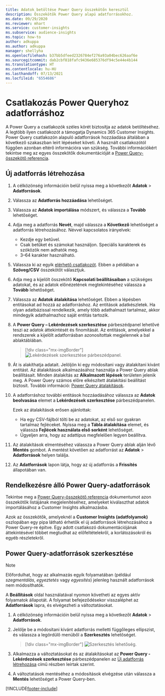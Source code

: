 ```yaml
---
title: Adatok betöltése Power Query összekötőn keresztül
description: Összekötők Power Query alapú adatforrásokhoz.
ms.date: 09/29/2020
ms.reviewer: mhart
ms.service: customer-insights
ms.subservice: audience-insights
ms.topic: how-to
author: adkuppa
ms.author: adkuppa
manager: shellyha
ms.openlocfilehash: b37bb5dfeed2326784ef276a93a04bec626aaf6e
ms.sourcegitcommit: dab2cbf818fafc9436e685376df94c5e44e4b144
ms.translationtype: HT
ms.contentlocale: hu-HU
ms.lasthandoff: 07/13/2021
ms.locfileid: "6554686"
---
```

# <a name="connect-to-a-power-query-data-source"></a>Csatlakozás Power Queryhoz adatforráshoz

A Power Query a csatlakozók széles körét biztosítja az adatok betöltéséhez. A legtöbb ilyen csatlakozót a támogatja Dynamics 365 Customer Insights. Power Query csatlakozón alapuló adatforrások hozzáadása általában a következő szakaszban leírt lépéseket követi. A használt csatlakozótól függően azonban eltérő információra van szükség. További információkért tekintse meg az egyes összekötők dokumentációját a [Power Query-összekötő referencia](/power-query/connectors/).

## <a name="create-a-new-data-source"></a>Új adatforrás létrehozása

1. A célközönség információin belül nyissa meg a következőt **Adatok** > **Adatforrások**.

1. Válassza az **Adatforrás hozzáadása** lehetőséget.

1. Válassza az **Adatok importálása** módszert, és válassza a **Tovább** lehetőséget.

1. Adja meg a adatforrás **Nevét**, majd válassza a **Következő** lehetőséget a adatforrás létrehozásához. Névvel kapcsolatos irányelvek: 
   - Kezdje egy betűvel.
   - Csak betűket és számokat használjon. Speciális karakterek és szóközök nem adhatók meg.
   - 3–64 karakter használható.

1. Válassza ki az egyik [elérhető csatlakozót](#available-power-query-data-sources). Ebben a példában a **Szöveg/CSV** összekötőt választjuk.

1. Adja meg a kijelölt összekötő **Kapcsolati beállításaiban** a szükséges adatokat, és az adatok előnézetének megtekintéséhez válassza a **Tovább** lehetőséget.

1. Válassza az **Adatok átalakítása** lehetőséget. Ebben a lépésben entitásokat ad hozzá az adatforráshoz. Az entitások adatkészletek. Ha olyan adatbázissal rendelkezik, amely több adathalmazt tartalmaz, akkor mindegyik adathalmazhoz saját entitás tartozik.

1. A **Power Query – Lekérdezések szerkesztése** párbeszédpanel lehetővé teszi az adatok áttekintését és finomítását. Az entitások, amelyekkel a rendszerek a kijelölt adatforrásban azonosítottak megjelennek a bal ablaktáblában.

   > [!div class="mx-imgBorder"]
   > ![Lekérdezések szerkesztése párbeszédpanel.](media/data-manager-configure-edit-queries.png "Lekérdezések szerkesztése párbeszédpanel")

1. Át is alakíthatja adatait. Jelöljön ki egy módosítani vagy átalakítani kívánt entitást. Az átalakítások alkalmazásához használja a Power Query ablak beállításait. Minden átalakítás az **Alkalmazott lépések** területen jelenik meg. A Power Query számos előre elkészített átalakítási beállítást biztosít. További információ: [Power Query átalakítások](/power-query/power-query-what-is-power-query#transformations).

1. A adatforráshoz további entitások hozzáadásához válassza az **Adatok beolvasása** elemet a **Lekérdezések szerkesztése** párbeszédpanelen.

   Ezek az átalakítások erősen ajánlottak:

   - Ha egy CSV-fájlból tölti be az adatokat, az első sor gyakran tartalmaz fejléceket. Nyissa meg a **Tábla átalakítása** elemet, és válassza **Fejlécek használata első sorként** lehetőséget.
   - Ügyeljen arra, hogy az adattípus megfelelően legyen beállítva.

1. Az átalakítások elmentéséhez válassza a Power Query ablak alján lévő **Mentés** gombot. A mentést követően az adatforrást az **Adatok** > **Adatforrások** helyen találja.

1. Az **Adatforrások** lapon látja, hogy az új adatforrás a **Frissítés** állapotában van.

## <a name="available-power-query-data-sources"></a>Rendelkezésre álló Power Query-adatforrások

Tekintse meg a [Power Query-összekötő referencia](/power-query/connectors/) dokumentumot azon összekötők listájának megjelenítéséhez, amelyeket kiválaszthat adatok importálásához a Customer Insights alkalmazásba. 

Azok az összekötők, amelyeknél a **Customer Insights (adatfolyamok)** oszlopában egy pipa látható érhetők el új adatforrások létrehozásához a Power Query-re építve. Egy adott csatlakozó dokumentációjának áttekintésével többet megtudhat az előfeltételekről, a korlátozásokról és egyéb részletekről.

## <a name="edit-power-query-data-sources"></a>Power Query-adatforrások szerkesztése

> [!NOTE]
> Előfordulhat, hogy az alkalmazás egyik folyamatában (például *szegmentálás*, *egyeztetés* vagy *egyesítés*) jelenleg használt adatforrások nem módosíthatók. 
>
> A **Beállítások** oldal használatával nyomon követheti az egyes aktív folyamatok állapotát. A folyamat befejeződésekor visszaléphet az **Adatforrások** lapra, és elvégezheti a változtatásokat.

1. A célközönség információin belül nyissa meg a következőt **Adatok** > **Adatforrások**.

2. Jelölje be a módosítani kívánt adatforrás melletti függőleges ellipszist, és válassza a legördülő menüből a **Szerkesztés** lehetőséget.

   > [!div class="mx-imgBorder"]
   > ![Szerkesztés lehetőség.](media/edit-option-data-sources.png "Szerkesztés lehetőség")

3. Alkalmazza a változtatásokat és az átalakításokat az **Power Query - Lekérdezések szerkesztése** párbeszédpanelen az [Új adatforrás létrehozása](#create-a-new-data-source) című részben leírtak szerint.

4. A változtatások mentéséhez a módosítások elvégzése után válassza a **Mentés** lehetőséget a Power Query-ben.


[!INCLUDE[footer-include](../includes/footer-banner.md)]